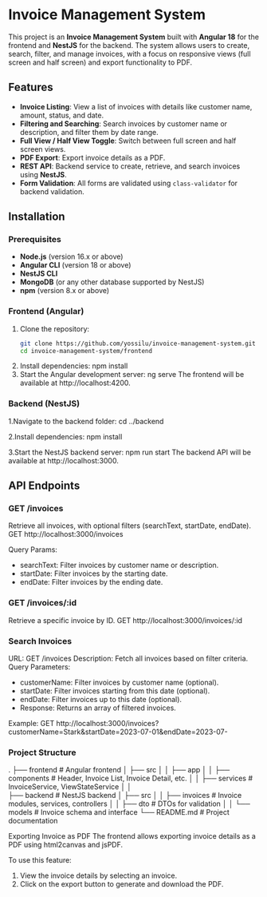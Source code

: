 # Invoice Management System

This project is an **Invoice Management System** built with **Angular 18** for the frontend and **NestJS** for the backend. The system allows users to create, search, filter, and manage invoices, with a focus on responsive views (full screen and half screen) and export functionality to PDF.

## Features

- **Invoice Listing**: View a list of invoices with details like customer name, amount, status, and date.
- **Filtering and Searching**: Search invoices by customer name or description, and filter them by date range.
- **Full View / Half View Toggle**: Switch between full screen and half screen views.
- **PDF Export**: Export invoice details as a PDF.
- **REST API**: Backend service to create, retrieve, and search invoices using **NestJS**.
- **Form Validation**: All forms are validated using `class-validator` for backend validation.

## Installation

### Prerequisites
- **Node.js** (version 16.x or above)
- **Angular CLI** (version 18 or above)
- **NestJS CLI**
- **MongoDB** (or any other database supported by NestJS)
- **npm** (version 8.x or above)

### Frontend (Angular)

1. Clone the repository:
   ```bash
   git clone https://github.com/yossilu/invoice-management-system.git
   cd invoice-management-system/frontend
2. Install dependencies:
    npm install
3. Start the Angular development server:
   ng serve
The frontend will be available at http://localhost:4200.

### Backend (NestJS)

1.Navigate to the backend folder:
cd ../backend

2.Install dependencies:
npm install

3.Start the NestJS backend server:
npm run start
The backend API will be available at http://localhost:3000.

## API Endpoints
### GET /invoices
Retrieve all invoices, with optional filters (searchText, startDate, endDate).
GET http://localhost:3000/invoices

Query Params:
- searchText: Filter invoices by customer name or description.
- startDate: Filter invoices by the starting date.
- endDate: Filter invoices by the ending date.

### GET /invoices/:id
Retrieve a specific invoice by ID.
GET http://localhost:3000/invoices/:id

### Search Invoices
URL: GET /invoices
Description: Fetch all invoices based on filter criteria.
Query Parameters:
- customerName: Filter invoices by customer name (optional).
- startDate: Filter invoices starting from this date (optional).
- endDate: Filter invoices up to this date (optional).
- Response: Returns an array of filtered invoices.

Example:
GET http://localhost:3000/invoices?customerName=Stark&startDate=2023-07-01&endDate=2023-07-

### Project Structure
.
├── frontend               # Angular frontend
│   ├── src
│   │   ├── app
│   │       ├── components # Header, Invoice List, Invoice Detail, etc.
│   │       ├── services   # InvoiceService, ViewStateService
│   │      
├── backend                # NestJS backend
│   ├── src
│   │   ├── invoices       # Invoice modules, services, controllers
│   │   ├── dto            # DTOs for validation
│   │   └── models         # Invoice schema and interface
└── README.md              # Project documentation

Exporting Invoice as PDF
The frontend allows exporting invoice details as a PDF using html2canvas and jsPDF.

To use this feature:

1. View the invoice details by selecting an invoice.
2. Click on the export button to generate and download the PDF.


